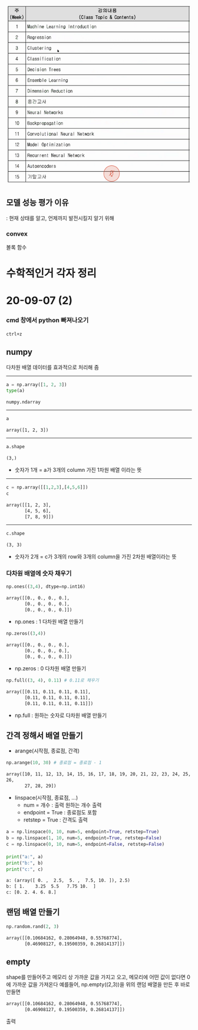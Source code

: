 ![](2020-09-02-15-35-03.png)

## 모델 성능 평가 이유

: 현재 상태를 알고, 언제까지 발전시킬지 알기 위해

### convex

볼록 함수

# 수학적인거 각자 정리

# 20-09-07 (2)

### cmd 창에서 python 빠져나오기
`ctrl+z`

## numpy
다차원 배열 데이터를 효과적으로 처리해 줌
-- --
```python
a = np.array([1, 2, 3])
type(a)
```
```
numpy.ndarray
```
-- --
```python
a
```
```
array([1, 2, 3])
```
-- --
```python
a.shape
```
```
(3,)
```
- 숫자가 1개 = a가 3개의 column 가진 1차원 배열 이라는 뜻
-- --
```python
c = np.array([[1,2,3],[4,5,6]])
c
```
```
array([[1, 2, 3],
       [4, 5, 6],
       [7, 8, 9]])
```
-- --
```python
c.shape
```
```
(3, 3)
```
- 숫자가 2개 = c가 3개의 row와 3개의 column을 가진 2차원 배열이라는 뜻

### 다차원 배열에 숫자 채우기
```python
np.ones((3,4), dtype=np.int16)
```
```
array([[0., 0., 0., 0.],
       [0., 0., 0., 0.],
       [0., 0., 0., 0.]])
```
- np.ones : 1 다차원 배열 만들기

```python
np.zeros((3,4))
```
```
array([[0., 0., 0., 0.],
       [0., 0., 0., 0.],
       [0., 0., 0., 0.]])
```
- np.zeros : 0 다차원 배열 만들기

```python
np.full((3, 4), 0.11) # 0.11로 채우기
```
```
array([[0.11, 0.11, 0.11, 0.11],
       [0.11, 0.11, 0.11, 0.11],
       [0.11, 0.11, 0.11, 0.11]])
```
- np.full : 원하는 숫자로 다차원 배열 만들기

## 간격 정해서 배열 만들기
- arange(시작점, 종료점, 간격)
```python
np.arange(10, 30) # 종료점 = 종료점 - 1 
```
```
array([10, 11, 12, 13, 14, 15, 16, 17, 18, 19, 20, 21, 22, 23, 24, 25, 26,
       27, 28, 29])
```
- linspace(시작점, 종료점, ...)
  - num = 개수 : 출력 원하는 개수 출력
  - endpoint = True : 종료점도 포함
  - retstep = True : 간격도 출력
```python
a = np.linspace(0, 10, num=5, endpoint=True, retstep=True)
b = np.linspace(1, 10, num=5, endpoint=True, retstep=False)
c = np.linspace(0, 10, num=5, endpoint=False, retstep=False)

print("a:", a)
print("b:", b)
print("c:", c)
```
```
a: (array([ 0. ,  2.5,  5. ,  7.5, 10. ]), 2.5)
b: [ 1.    3.25  5.5   7.75 10.  ]
c: [0. 2. 4. 6. 8.]
```

## 랜덤 배열 만들기
```python
np.random.rand(2, 3)
```
```
array([[0.10684162, 0.28064948, 0.55768774],
       [0.46908127, 0.19500359, 0.26814137]])
```

## empty
shape를 만들어주고 메모리 상 가까운 값을 가지고 오고, 메모리에 어떤 값이 없다면 0에 가까운 값을 가져온다
예를들어, np.empty((2,3))을 위의 랜덤 배열을 만든 후 바로 만들면
```
array([[0.10684162, 0.28064948, 0.55768774],
       [0.46908127, 0.19500359, 0.26814137]])
```
출력

